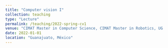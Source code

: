 ```yaml
---
title: "Computer vision I"
collection: teaching
type: "Lecture"
permalink: /teaching/2022-spring-cv1
venue: "CIMAT Master in Computer Science, CIMAT Master in Robotics, UG B.Sc. in Cmputational Mathematics"
date: 2022-01-01
location: "Guanajuato, México"
---
```

